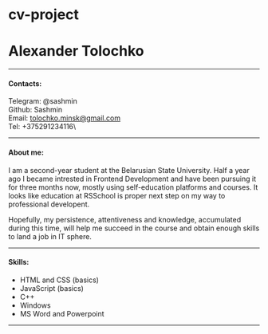 # cv-project
# Alexander Tolochko
---
#### Contacts:
Telegram: @sashmin\
Github: Sashmin\
Email: tolochko.minsk@gmail.com\
Tel: +375291234116\

---

#### About me:
I am a second-year student at the Belarusian State University. Half a year ago I became intrested in Frontend Development and have been pursuing it for three months now, mostly using self-education platforms and courses. It looks like education at RSSchool is proper next step on my way to professional developent.

Hopefully, my persistence, attentiveness and knowledge, accumulated during this time, will help me succeed in the course and obtain enough skills to land a job in IT sphere.

---

#### Skills:
- HTML and CSS (basics)
- JavaScript (basics)
- C++
- Windows
- MS Word and Powerpoint

---
